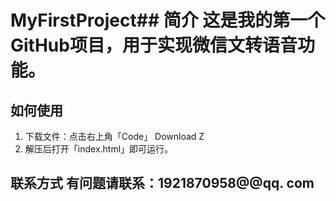 # MyFirstProject## 简介 这是我的第一个GitHub项目，用于实现微信文转语音功能。 

## 如何使用
1. 下载文件：点击右上角「Code」 Download Z
2. 解压后打开「index.html」即可运行。 

## 联系方式 有问题请联系：1921870958@@qq. com
